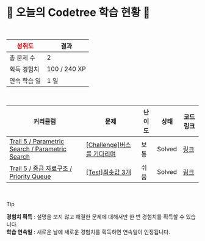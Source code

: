 # 🌲 오늘의 Codetree 학습 현황 🌲

<br />

| <span style="color:red;display:block;text-align:center;"> **성취도**</span> | 결과 |
|---|---|
| 총 문제 수 | 2 |
| 획득 경험치 | 100 / 240 XP |
| 연속 학습 일 | 1 일 |

<br />

|커리큘럼|문제|난이도|상태|코드 링크|
|---|---|---|---|---|
|[Trail 5 / Parametric Search / Parametric Search](https://www.codetree.ai/trail-info/intermediate-mid/)|[[Challenge]버스를 기다리며](https://www.codetree.ai/trails/complete/curated-cards/challenge-waiting-for-the-bus/)|보통|Solved|[링크](https://github.com/Bob-zong/Algorithm_Pratice/blob/main/250616/%EB%B2%84%EC%8A%A4%EB%A5%BC%20%EA%B8%B0%EB%8B%A4%EB%A6%AC%EB%A9%B0/waiting-for-the-bus.java)|
|[Trail 5 / 중급 자료구조 / Priority Queue](https://www.codetree.ai/trail-info/intermediate-mid/)|[[Test]최솟값 3개](https://www.codetree.ai/trails/complete/curated-cards/test-top-3-smallest-number/)|쉬움|Solved|[링크](https://github.com/Bob-zong/Algorithm_Pratice/blob/main/250616/%EC%B5%9C%EC%86%9F%EA%B0%92%203%EA%B0%9C/top-3-smallest-number.java)|


<br />

> [!TIP]
> **경험치 획득** : 설명을 보지 않고 해결한 문제에 대해서만 한 번 경험치를 획득할 수 있습니다.  
> **학습 연속일** : 새로운 날에 새로운 경험치를 획득하면 연속일이 인정됩니다.

